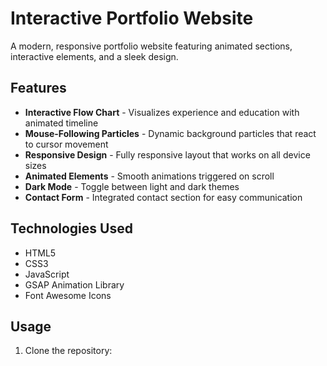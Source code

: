 # Interactive Portfolio Website

A modern, responsive portfolio website featuring animated sections, interactive elements, and a sleek design.

## Features

- **Interactive Flow Chart** - Visualizes experience and education with animated timeline
- **Mouse-Following Particles** - Dynamic background particles that react to cursor movement
- **Responsive Design** - Fully responsive layout that works on all device sizes
- **Animated Elements** - Smooth animations triggered on scroll
- **Dark Mode** - Toggle between light and dark themes
- **Contact Form** - Integrated contact section for easy communication

## Technologies Used

- HTML5
- CSS3
- JavaScript
- GSAP Animation Library
- Font Awesome Icons

## Usage

1. Clone the repository:
